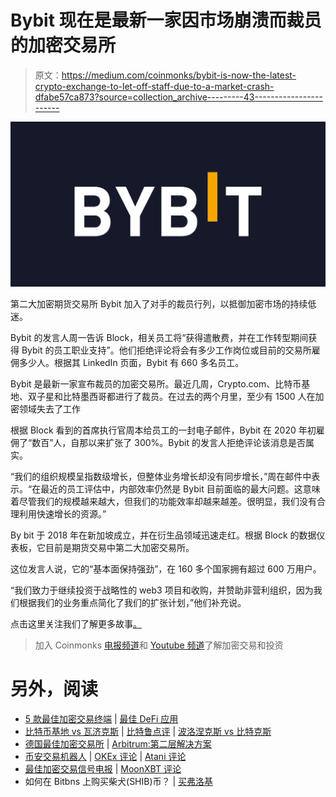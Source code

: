 # Bybit 现在是最新一家因市场崩溃而裁员的加密交易所

> 原文：<https://medium.com/coinmonks/bybit-is-now-the-latest-crypto-exchange-to-let-off-staff-due-to-a-market-crash-dfabe57ca873?source=collection_archive---------43----------------------->

![](img/b5f135ecd2f3584ff7c5e3c3f35c993f.png)

第二大加密期货交易所 Bybit 加入了对手的裁员行列，以抵御加密市场的持续低迷。

Bybit 的发言人周一告诉 Block，相关员工将“获得遣散费，并在工作转型期间获得 Bybit 的员工职业支持”。他们拒绝评论将会有多少工作岗位或目前的交易所雇佣多少人。根据其 LinkedIn 页面，Bybit 有 660 多名员工。

Bybit 是最新一家宣布裁员的加密交易所。最近几周，Crypto.com、比特币基地、双子星和比特墨西哥都进行了裁员。在过去的两个月里，至少有 1500 人在加密领域失去了工作

根据 Block 看到的首席执行官周本给员工的一封电子邮件，Bybit 在 2020 年初雇佣了“数百”人，自那以来扩张了 300%。Bybit 的发言人拒绝评论该消息是否属实。

“我们的组织规模呈指数级增长，但整体业务增长却没有同步增长，”周在邮件中表示。“在最近的员工评估中，内部效率仍然是 Bybit 目前面临的最大问题。这意味着尽管我们的规模越来越大，但我们的功能效率却越来越差。很明显，我们没有合理利用快速增长的资源。”

By bit 于 2018 年在新加坡成立，并在衍生品领域迅速走红。根据 Block 的数据仪表板，它目前是期货交易中第二大加密交易所。

这位发言人说，它的“基本面保持强劲”，在 160 多个国家拥有超过 600 万用户。

“我们致力于继续投资于战略性的 web3 项目和收购，并赞助非营利组织，因为我们根据我们的业务重点简化了我们的扩张计划，”他们补充说。

点击这里关注我们了解更多故事[。](http://t.me/etellworld)

> 加入 Coinmonks [电报频道](https://t.me/coincodecap)和 [Youtube 频道](https://www.youtube.com/c/coinmonks/videos)了解加密交易和投资

# 另外，阅读

*   [5 款最佳加密交易终端](https://coincodecap.com/crypto-trading-terminals) | [最佳 DeFi 应用](https://coincodecap.com/best-defi-apps)
*   [比特币基地 vs 瓦济克斯](https://coincodecap.com/coinbase-vs-wazirx) | [比特鲁点评](https://coincodecap.com/bitrue-review) | [波洛涅克斯 vs 比特克斯](https://coincodecap.com/poloniex-vs-bittrex)
*   [德国最佳加密交易所](https://coincodecap.com/crypto-exchanges-in-germany) | [Arbitrum:第二层解决方案](https://coincodecap.com/arbitrum)
*   [币安交易机器人](/coinmonks/binance-trading-bots-d0d57bb62c4c) | [OKEx 评论](/coinmonks/okex-review-6b369304110f) | [Atani 评论](https://coincodecap.com/atani-review)
*   [最佳加密交易信号电报](/coinmonks/best-crypto-signals-telegram-5785cdbc4b2b) | [MoonXBT 评论](/coinmonks/moonxbt-review-6e4ab26d037)
*   如何在 Bitbns 上购买柴犬(SHIB)币？ | [买弗洛基](https://coincodecap.com/buy-floki-inu-token)